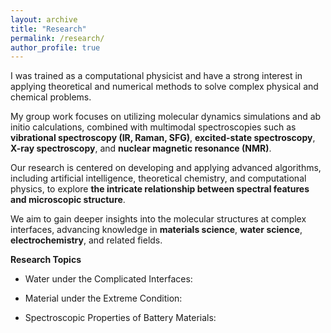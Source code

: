 ```yaml
---
layout: archive
title: "Research"
permalink: /research/
author_profile: true
---
```

I was trained as a computational physicist and have a strong interest in applying theoretical and numerical methods to solve complex physical and chemical problems. 

My group work focuses on utilizing molecular dynamics simulations and ab initio calculations, combined with multimodal spectroscopies such as **vibrational spectroscopy (IR, Raman, SFG)**, **excited-state spectroscopy**, **X-ray spectroscopy**, and **nuclear magnetic resonance (NMR)**.

Our research is centered on developing and applying advanced algorithms, including artificial intelligence, theoretical chemistry, and computational physics, to explore **the intricate relationship between spectral features and microscopic structure**. 

We aim to gain deeper insights into the molecular structures at complex interfaces, advancing knowledge in **materials science**, **water science**, **electrochemistry**, and related fields.


**Research Topics**

 * Water under the Complicated Interfaces:

 * Material under the Extreme Condition:

 * Spectroscopic Properties of Battery Materials:


